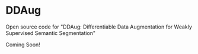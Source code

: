 # DDAug
Open source code for "DDAug: Differentiable Data Augmentation for Weakly Supervised Semantic Segmentation"

Coming Soon!
